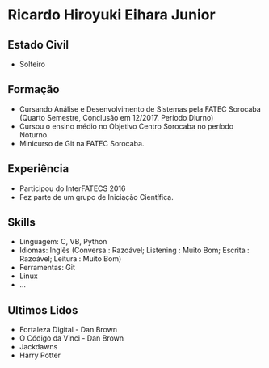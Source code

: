 # Ricardo Hiroyuki Eihara Junior

## Estado Civil
- Solteiro  

## Formação  
- Cursando Análise e Desenvolvimento de Sistemas pela FATEC Sorocaba (Quarto Semestre, Conclusão em 12/2017. Período Diurno)  
- Cursou o ensino médio no Objetivo Centro Sorocaba no período Noturno.  
- Minicurso de Git na FATEC Sorocaba.  

## Experiência  
- Participou do InterFATECS 2016  
- Fez parte de um grupo de Iniciação Científica.  

## Skills  
- Linguagem: C, VB, Python  
- Idiomas: Inglês (Conversa : Razoável; Listening : Muito Bom; Escrita : Razoável; Leitura : Muito Bom)  
- Ferramentas: Git  
- Linux  
- ...  

## Ultimos Lidos
- Fortaleza Digital - Dan Brown
- O Código da Vinci - Dan Brown
- Jackdawns
- Harry Potter
